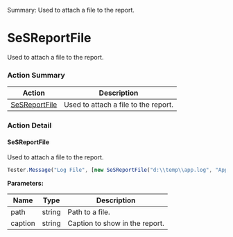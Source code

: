 Summary: Used to attach a file to the report.

# SeSReportFile

Used to attach a file to the report.






<!-- ============================== property summary ========================== -->

<!-- ============================== action summary ========================== -->



### Action Summary
|  **Action** | **Description** | 
| ----------- | --------------- |
|  [SeSReportFile](#sesreportfile) | Used to attach a file to the report. |



<!-- ============================== property detail ========================== -->


<!-- ============================== action detail ========================== -->

### Action Detail

<a name="SeSReportFile"></a>    
#### SeSReportFile

Used to attach a file to the report.

```javascript
Tester.Message("Log File", [new SeSReportFile("d:\\temp\\app.log", "Application Log File")])
```


**Parameters:**

|  **Name** | **Type** | **Description** |
| ---------- | -------- | --------------- |
| path | string |  Path to a file. |
| caption | string |  Caption to show in the report. |





<a name="see.also.sesreportfile.sesreportfile"></a>

  

